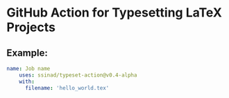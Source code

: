 # GitHub Action for Typesetting LaTeX Projects
## Example:
```yaml
name: Job name
    uses: ssinad/typeset-action@v0.4-alpha
    with:
      filename: 'hello_world.tex'
```